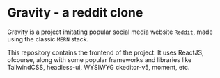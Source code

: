 # Gravity - a reddit clone

Gravity is a project imitating popular social media website `Reddit`, made using the classic `MERN` stack.

This repository contains the frontend of the project. It uses ReactJS, ofcourse, along with some popular frameworks and libraries like TailwindCSS, headless-ui, WYSIWYG ckeditor-v5, moment, etc.